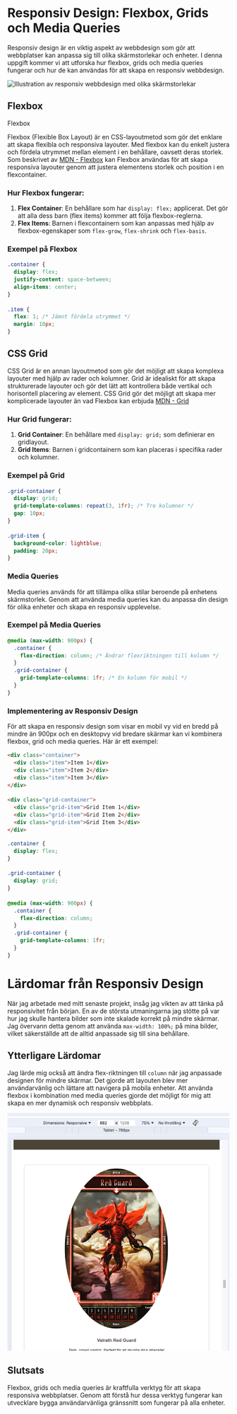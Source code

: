 # Responsiv Design: Flexbox, Grids och Media Queries

Responsiv design är en viktig aspekt av webbdesign som gör att webbplatser kan anpassa sig till olika skärmstorlekar och enheter. I denna uppgift kommer vi att utforska hur flexbox, grids och media queries fungerar och hur de kan användas för att skapa en responsiv webbdesign.

![Illustration av responsiv webbdesign med olika skärmstorlekar](https://images.squarespace-cdn.com/content/v1/54ea37dfe4b09706d4a8f4f8/1541139479672-USSCYST2YYUOOJ5XJ74L/responsive-web-design-griffin-co-marketing.png)

## Flexbox

Flexbox

Flexbox (Flexible Box Layout) är en CSS-layoutmetod som gör det enklare att skapa flexibla och responsiva layouter. Med flexbox kan du enkelt justera och fördela utrymmet mellan element i en behållare, oavsett deras storlek. Som beskrivet av [MDN - Flexbox](https://developer.mozilla.org/en-US/docs/Learn/CSS/CSS_layout/Flexbox#why_flexbox) kan Flexbox användas för att skapa responsiva layouter genom att justera elementens storlek och position i en flexcontainer.

### Hur Flexbox fungerar:

1. **Flex Container**: En behållare som har `display: flex;` applicerat. Det gör att alla dess barn (flex items) kommer att följa flexbox-reglerna.
2. **Flex Items**: Barnen i flexcontainern som kan anpassas med hjälp av flexbox-egenskaper som `flex-grow`, `flex-shrink` och `flex-basis`.

### Exempel på Flexbox

```css
.container {
  display: flex;
  justify-content: space-between;
  align-items: center;
}

.item {
  flex: 1; /* Jämnt fördela utrymmet */
  margin: 10px;
}
```

## CSS Grid

CSS Grid är en annan layoutmetod som gör det möjligt att skapa komplexa layouter med hjälp av rader och kolumner. Grid är idealiskt för att skapa strukturerade layouter och gör det lätt att kontrollera både vertikal och horisontell placering av element. CSS Grid gör det möjligt att skapa mer komplicerade layouter än vad Flexbox kan erbjuda [MDN - Grid](https://developer.mozilla.org/en-US/docs/Learn/CSS/CSS_layout/Grids)

### Hur Grid fungerar:

1. **Grid Container**: En behållare med `display: grid;` som definierar en gridlayout.
2. **Grid Items**: Barnen i gridcontainern som kan placeras i specifika rader och kolumner.

### Exempel på Grid

```css
.grid-container {
  display: grid;
  grid-template-columns: repeat(3, 1fr); /* Tre kolumner */
  gap: 10px;
}

.grid-item {
  background-color: lightblue;
  padding: 20px;
}
```

### Media Queries

Media queries används för att tillämpa olika stilar beroende på enhetens skärmstorlek. Genom att använda media queries kan du anpassa din design för olika enheter och skapa en responsiv upplevelse.

### Exempel på Media Queries

```css
@media (max-width: 900px) {
  .container {
    flex-direction: column; /* Ändrar flexriktningen till kolumn */
  }
  .grid-container {
    grid-template-columns: 1fr; /* En kolumn för mobil */
  }
}
```

### Implementering av Responsiv Design

För att skapa en responsiv design som visar en mobil vy vid en bredd på mindre än 900px och en desktopvy vid bredare skärmar kan vi kombinera flexbox, grid och media queries. Här är ett exempel:

```html
<div class="container">
  <div class="item">Item 1</div>
  <div class="item">Item 2</div>
  <div class="item">Item 3</div>
</div>

<div class="grid-container">
  <div class="grid-item">Grid Item 1</div>
  <div class="grid-item">Grid Item 2</div>
  <div class="grid-item">Grid Item 3</div>
</div>
```

```css
.container {
  display: flex;
}

.grid-container {
  display: grid;
}

@media (max-width: 900px) {
  .container {
    flex-direction: column;
  }
  .grid-container {
    grid-template-columns: 1fr;
  }
}
```

# Lärdomar från Responsiv Design

När jag arbetade med mitt senaste projekt, insåg jag vikten av att tänka på responsivitet från början. En av de största utmaningarna jag stötte på var hur jag skulle hantera bilder som inte skalade korrekt på mindre skärmar. Jag övervann detta genom att använda `max-width: 100%;` på mina bilder, vilket säkerställde att de alltid anpassade sig till sina behållare.

## Ytterligare Lärdomar

Jag lärde mig också att ändra flex-riktningen till `column` när jag anpassade designen för mindre skärmar. Det gjorde att layouten blev mer användarvänlig och lättare att navigera på mobila enheter. Att använda flexbox i kombination med media queries gjorde det möjligt för mig att skapa en mer dynamisk och responsiv webbplats.

![Screenshot](Screenshot%202024-10-11%20at%2017.03.16.png)

## Slutsats

Flexbox, grids och media queries är kraftfulla verktyg för att skapa responsiva webbplatser. Genom att förstå hur dessa verktyg fungerar kan utvecklare bygga användarvänliga gränssnitt som fungerar på alla enheter.
